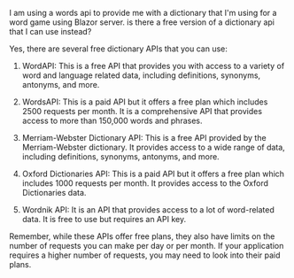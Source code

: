 I am using a words api to provide me with a dictionary that I'm using for a word game using Blazor server. is there a free version of a dictionary api that I can use instead?

Yes, there are several free dictionary APIs that you can use:

1. WordAPI: This is a free API that provides you with access to a variety of word and language related data, including definitions, synonyms, antonyms, and more.

2. WordsAPI: This is a paid API but it offers a free plan which includes 2500 requests per month. It is a comprehensive API that provides access to more than 150,000 words and phrases.

3. Merriam-Webster Dictionary API: This is a free API provided by the Merriam-Webster dictionary. It provides access to a wide range of data, including definitions, synonyms, antonyms, and more.

4. Oxford Dictionaries API: This is a paid API but it offers a free plan which includes 1000 requests per month. It provides access to the Oxford Dictionaries data.

5. Wordnik API: It is an API that provides access to a lot of word-related data. It is free to use but requires an API key.

Remember, while these APIs offer free plans, they also have limits on the number of requests you can make per day or per month. If your application requires a higher number of requests, you may need to look into their paid plans.
